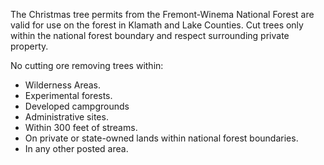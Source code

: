 The Christmas tree permits from the Fremont-Winema National Forest are valid for use on the forest in Klamath and Lake Counties.
Cut trees only within the national forest boundary and respect surrounding private property.

No cutting ore removing trees within:

* Wilderness Areas.
* Experimental forests.
* Developed campgrounds
* Administrative sites.
* Within 300 feet of streams.
* On private or state-owned lands within national forest boundaries.
* In any other posted area.
